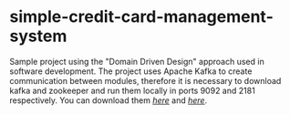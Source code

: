 # simple-credit-card-management-system
Sample project using the "Domain Driven Design" approach used in software development.
The project uses Apache Kafka to create communication between modules, therefore it is
necessary to download kafka and zookeeper and run them locally in ports 9092 and 2181
respectively. You can download them *[here](https://kafka.apache.org/downloads)* and *[here](https://zookeeper.apache.org/releases.html)*.
